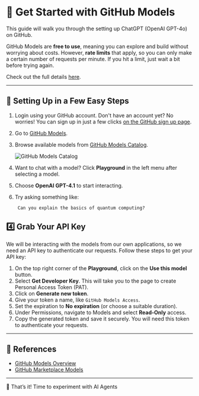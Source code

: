 # 🚀 Get Started with GitHub Models

This guide will walk you through the setting up ChatGPT (OpenAI GPT-4o) on GitHub.

GitHub Models are **free to use**, meaning you can explore and build without worrying about costs. However, **rate limits** that apply, so you can only make a certain number of requests per minute. If you hit a limit, just wait a bit before trying again.

Check out the full details [here](https://docs.github.com/en/github-models/use-github-models/prototyping-with-ai-models#rate-limits).

---

## 🔧 Setting Up in a Few Easy Steps

1. Login using your GitHub account. Don't have an account yet? No worries! You can sign up in just a few clicks [on the GitHub sign up page](https://github.com/join).

2. Go to [GitHub Models](https://github.com/features/models).
3. Browse available models  from [GitHub Models Catalog](https://github.com/marketplace/models).

   ![GitHub Models Catalog](https://docs.github.com/assets/images/help/models/models-catalog.png)

5. Want to chat with a model? Click **Playground** in the left menu after selecting a model.
6. Choose **OpenAI GPT-4.1** to start interacting.
7. Try asking something like:

   ```plaintext
    Can you explain the basics of quantum computing?
   ```

## 4️⃣ Grab Your API Key

We will be interacting with the models from our own applications, so we need an API key to authenticate our requests. Follow these steps to get your API key:

1. On the top right corner of the **Playground**, click on the **Use this model** button.
1. Select **Get Developer Key**. This will take you to the page to create Personal Access Token (PAT).
1. Click on **Generate new token**.
1. Give your token a name, like `GitHub Models Access`.
1. Set the expiration to **No expiration** (or choose a suitable duration).
1. Under Permissions, navigate to Models and select  **Read-Only** access.
1. Copy the generated token and save it securely. You will need this token to authenticate your requests.

---

## 📌 References

- [GitHub Models Overview](https://github.com/features/models)
- [GitHub Marketplace Models](https://github.com/marketplace/models)

---

🎉 That’s it! Time to experiment with AI Agents
